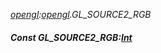 _[opengl](../../modules/opengl/opengl-module.md):[opengl](../../modules/opengl/opengl-module.md).GL\_SOURCE2\_RGB_
##### Const GL\_SOURCE2\_RGB:[Int](../../modules/wonkey/wonkey-types-int.md)
